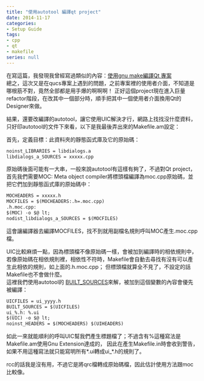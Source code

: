 ```yaml
---
title: "使用autotool 編譯qt project"
date: 2014-11-17
categories:
- Setup Guide
tags:
- cpp
- qt
- makefile
series: null
---
```


在寫這篇，我發現我曾經寫過類似的內容：[使用gnu make編譯Qt 專案](http://yodalee.blogspot.tw/2013/08/gnu-makeqt.html)  
總之，這次又是在qucs專案上遇到的問題，之前專案裡的使用者介面，不知道是哪根筋不對，竟然全部都是用手爆的啊啊啊！
正好這個project現在進入巨量refactor階段，在改其中一個部分時，順手把其中一個使用者介面換用Qt的Designer來做。  

結果，還要改編譯的autotool，讓它使用UIC解決才行，網路上找找沒什麼資料，只好印autotool的文件下來看，以下是我最後弄出來的Makefile.am設定：  
<!--more-->

首先，定義目標：此資料夾的靜態函式庫及它的原始碼：  
```txt
noinst_LIBRARIES = libdialogs.a
libdialogs_a_SOURCES = xxxxx.cpp
```

原始碼後面可能有一大串，一般來說autotool有這樣有夠了，不過對Qt project，
首先我們需要MOC: Meta object compiler將標頭檔編譯為moc.cpp原始碼，並把它們加到靜態函式庫的原始碼中：  
```txt
MOCHEADERS = xxxxx.h
MOCFILES = $(MOCHEADERS:.h=.moc.cpp)
.h.moc.cpp:
$(MOC) -o $@ lt;
nodist_libdialogs_a_SOURCES = $(MOCFILES)
```
這會讓編譯器去編譯MOCFILES，找不到就用副檔名規則呼叫MOC產生.moc.cpp檔。  

UIC比較麻煩一點，因為標頭檔不像原始碼一樣，會被加到編譯時的相依規則中，
若像原始碼在相依規則裡，相依性不符時，Makefile會自動去尋找有沒有可以產生此相依的規則，如上面的.h.moc.cpp；
但標頭檔就算全不見了，不設定的話Makefile也不會做什麼。  
這裡我們使用autotool的 [BUILT_SOURCES](http://www.gnu.org/savannah-checkouts/gnu/automake/manual/html_node/Sources.html)來解，被加到這個變數的內容會優先被編譯：  

```txt
UICFILES = ui_yyyy.h
BUILT_SOURCES = $(UICFILES)
ui_%.h: %.ui
$(UIC) -o $@ lt;
noinst_HEADERS = $(MOCHEADERS) $(UIHEADERS)
```
如此一來就能順利的呼叫UIC幫我們產生標題檔了；不過含有%這種寫法是Makefile.am使用Gnu Extension達成的，
因此在產生Makefile.in時會收到警告，如果不用這種寫法就只能寫明所有*.ui轉成ui\_*.h的規則了。  

rcc的話我是沒有用，不過它是將qrc檔轉成原始碼檔，因此估計使用方法跟moc比較像。  